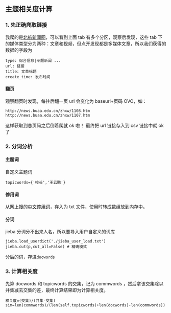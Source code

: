 ## 主题相关度计算

### 1. 先正确爬取链接

我爬的是[北航新闻网](http://news.buaa.edu.cn/zhxw.htm)，可以看到上面 tab 有多个分区，观察后发现，这些 tab 下的媒体类型分为两种：文章和视频，但点开发现都是多媒体文章，所以我们获得的数据的字段为

```
type: 综合信息|专题新闻 ...
url: 链接
title: 文章标题
create_time: 发布时间
```

#### 翻页

观察翻页时发现，每往后翻一页 url 会变化为 baseurl+页码 OVO，如：

```
http://news.buaa.edu.cn/zhxw/1108.htm
http://news.buaa.edu.cn/zhxw/1107.htm
```

这样获取到总页码之后倒着爬就 ok 啦！
最终把 url 链接存入到 csv 链接中就 ok 了

### 2. 分词分析

#### 主题词

自定义主题词

```
topicwords={'校长','王云鹏'}
```

#### 停用词

从网上搜的[中文停用词](https://www.cnblogs.com/mfmdaoyou/p/6848772.html)，存入为 txt 文件，使用时转成数组放到内存中。

#### 分词

jieba 分词分不出来人名，所以要导入用户自定义的词库

```
jieba.load_userdict('./jieba_user_load.txt')
jieba.cut(p,cut_all=False) # 精确模式
```

分后的词，存进`docwords`

### 3. 计算相关度

先算 docwords 和 topicwords 的交集，记为 commwords ，然后拿该交集除以并集减去交集的差，最终计算结果即为计算相关度。

```
相关度=(交集)/(并集-交集)
sim=len(commwords)/(len(self.topicwords)+len(docwords)-len(commwords))
```
